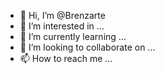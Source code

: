 - 👋 Hi, I’m @Brenzarte
- 👀 I’m interested in ...
- 🌱 I’m currently learning ...
- 💞️ I’m looking to collaborate on ...
- 📫 How to reach me ...

<!---
Brenzarte/Brenzarte is a ✨ special ✨ repository because its `README.md` (this file) appears on your GitHub profile.
You can click the Preview link to take a look at your changes.
--->
